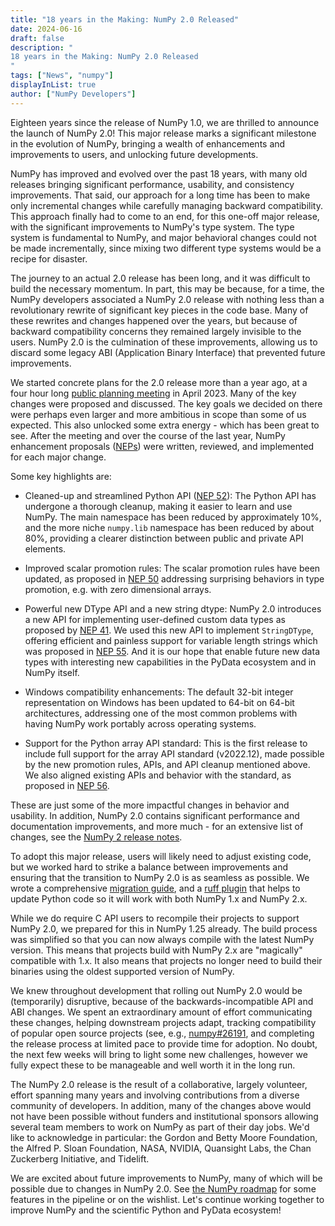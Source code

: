 ```yaml
---
title: "18 years in the Making: NumPy 2.0 Released"
date: 2024-06-16
draft: false
description: "
18 years in the Making: NumPy 2.0 Released
"
tags: ["News", "numpy"]
displayInList: true
author: ["NumPy Developers"]
---
```


Eighteen years since the release of NumPy 1.0, we are thrilled to announce the
launch of NumPy 2.0! This major release marks a significant milestone in the
evolution of NumPy, bringing a wealth of enhancements and improvements to users,
and unlocking future developments.

NumPy has improved and evolved over the past 18 years, with many old releases bringing
significant performance, usability, and consistency improvements.
That said, our approach for a long time has been to make only incremental changes while
carefully managing backward compatibility. This approach finally had to come to
an end, for this one-off major release, with the significant improvements to
NumPy's type system. The type system is fundamental to NumPy, and major
behavioral changes could not be made incrementally, since mixing two different
type systems would be a recipe for disaster.

The journey to an actual 2.0 release has been long, and it was difficult to
build the necessary momentum. In part, this may be because, for a time, the NumPy developers associated a NumPy 2.0 release with nothing less than a revolutionary 
rewrite of significant key pieces in the code base. Many of these rewrites and
changes happened over the years, but because of backward compatibility concerns
they remained largely invisible to the users. NumPy 2.0 is the
culmination of these improvements, allowing us to discard some legacy
ABI (Application Binary Interface) that prevented future improvements.

We started concrete plans for the 2.0 release more than a year ago, at a four hour
long [public planning meeting](https://github.com/numpy/archive/tree/main/2.0_developer_meeting)
in April 2023. Many of the key changes were proposed and discussed. The key goals
we decided on there were perhaps even larger and more ambitious in scope than
some of us expected. This also unlocked some extra energy - which has been great to see.
After the meeting and over the course of the last year, NumPy enhancement
proposals ([NEPs](https://numpy.org/neps/)) were written,
reviewed, and implemented for each major change.

Some key highlights are:

- Cleaned-up and streamlined Python API ([NEP 52](https://numpy.org/neps/nep-0052-python-api-cleanup.html)):
  The Python API has undergone a thorough cleanup, making it easier to learn
  and use NumPy. The main namespace has been reduced by approximately 10%, and
  the more niche `numpy.lib` namespace has been reduced by about 80%, providing
  a clearer distinction between public and private API elements.

- Improved scalar promotion rules: The scalar promotion rules have been
  updated, as proposed in [NEP 50](https://numpy.org/neps/nep-0050-scalar-promotion.html)
  addressing surprising behaviors in type promotion, e.g. with zero dimensional arrays.

- Powerful new DType API and a new string dtype: NumPy 2.0 introduces a new API
  for implementing user-defined custom data types as proposed by
  [NEP 41](https://numpy.org/neps/nep-0041-improved-dtype-support.html). We used
  this new API to implement `StringDType`, offering efficient and painless
  support for variable length strings which was proposed in
  [NEP 55](https://numpy.org/neps/nep-0055-string_dtype.html). And it is our hope
  that enable future new data types with interesting new capabilities in the
  PyData ecosystem and in NumPy itself.

- Windows compatibility enhancements: The default 32-bit integer representation
  on Windows has been updated to 64-bit on 64-bit architectures, addressing one
  of the most common problems with having NumPy work portably across operating
  systems.

- Support for the Python array API standard: This is the first release to
  include full support for the array API standard (v2022.12), made possible
  by the new promotion rules, APIs, and API cleanup mentioned above.
  We also aligned existing APIs and behavior with the standard,
  as proposed in [NEP 56](https://numpy.org/neps/nep-0056-array-api-main-namespace.html).

These are just some of the more impactful changes in behavior and usability. In addition,
NumPy 2.0 contains significant performance and documentation improvements,
and more much - for an extensive list of changes, see
the [NumPy 2 release notes](https://numpy.org/devdocs/release/2.0.0-notes.html).

To adopt this major release, users will likely need to adjust existing code, but we
worked hard to strike a balance between improvements and ensuring that the
transition to NumPy 2.0 is as seamless as possible. We wrote a comprehensive
[migration guide](https://numpy.org/devdocs/numpy_2_0_migration_guide.html),
and a [ruff plugin](https://numpy.org/devdocs/numpy_2_0_migration_guide.html#ruff-plugin)
that helps to update Python code so it will work with both NumPy 1.x and
NumPy 2.x.

While we do require C API users to recompile their projects to support
NumPy 2.0, we prepared for this in NumPy 1.25 already. The build process was
simplified so that you can now always compile with the latest NumPy version.
This means that projects build with NumPy 2.x are "magically" compatible with
1.x. It also means that projects no longer need to build their binaries using
the oldest supported version of NumPy.

We knew throughout development that rolling out NumPy 2.0
would be (temporarily) disruptive, because of the backwards-incompatible API and
ABI changes. We spent an extraordinary amount of effort communicating these
changes, helping downstream projects adapt, tracking compatibility of popular
open source projects (see, e.g.,
[numpy#26191](https://github.com/numpy/numpy/issues/26191), and completing the
release process at limited pace to provide time for adoption. No
doubt, the next few weeks will bring to light some new challenges, however we fully expect these
to be manageable and well worth it in the long run.

The NumPy 2.0 release is the result of a collaborative, largely volunteer,
effort spanning many years and involving contributions from a diverse community
of developers. In addition, many of the changes above would not have been
possible without funders and institutional sponsors allowing several team members
to work on NumPy as part of their day jobs. We'd like to acknowledge in particular:
the Gordon and Betty Moore Foundation, the Alfred P. Sloan Foundation,
NASA, NVIDIA, Quansight Labs, the Chan Zuckerberg Initiative, and Tidelift.

We are excited about future improvements to NumPy, many of which will be
possible due to changes in NumPy 2.0. See [the NumPy roadmap](https://numpy.org/neps/roadmap.html)
for some features in the pipeline or on the wishlist. Let's
continue working together to improve NumPy and the scientific Python and PyData
ecosystem!
